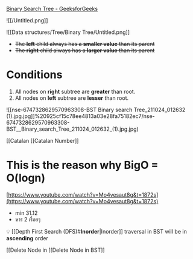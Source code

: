 [Binary Search Tree - GeeksforGeeks](https://www.geeksforgeeks.org/binary-search-tree-data-structure/)

![[/Untitled.png]]

![[Data structures/Tree/Binary Tree/Untitled.png]]

- ~~The **left** child always has a **smaller value** than its parent~~
- ~~The **right** child always has a **larger value** than its parent~~

# Conditions

1. All nodes on **right** subtree are **greater** than root.
2. All nodes on **left** subtree are **lesser** than root.

![[nse-6747328629570963308-BST  Binary search Tree_211024_012632 (1).jpg.jpg]]%20925cf15c78ee4813a03e28fa75182ec7/nse-6747328629570963308-BST__Binary_search_Tree_211024_012632_(1).jpg.jpg)

[[Catalan [[Catalan Number]]

# This is the reason why BigO = O(logn)

[https://www.youtube.com/watch?v=Mo4vesaut8g&t=1872s](https://www.youtube.com/watch?v=Mo4vesaut8g&t=1872s)

- min 31.12
- หาร 2 เรื่อยๆ

💡 [[Depth First Search (DFS)#**Inorder**|Inorder]] traversal in BST will be in **ascending** order

[[Delete Node in [[Delete Node in BST]]